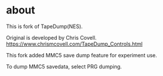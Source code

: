 # about
This is fork of TapeDump(NES).

Original is developed by Chris Covell.
https://www.chrismcovell.com/TapeDump_Controls.html

This fork added MMC5 save dump feature for experiment use.

To dump MMC5 savedata, select PRG dumping.
